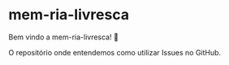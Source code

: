 # mem-ria-livresca

Bem vindo a mem-ria-livresca! :tada:

O repositório onde entendemos como utilizar Issues no GitHub.

